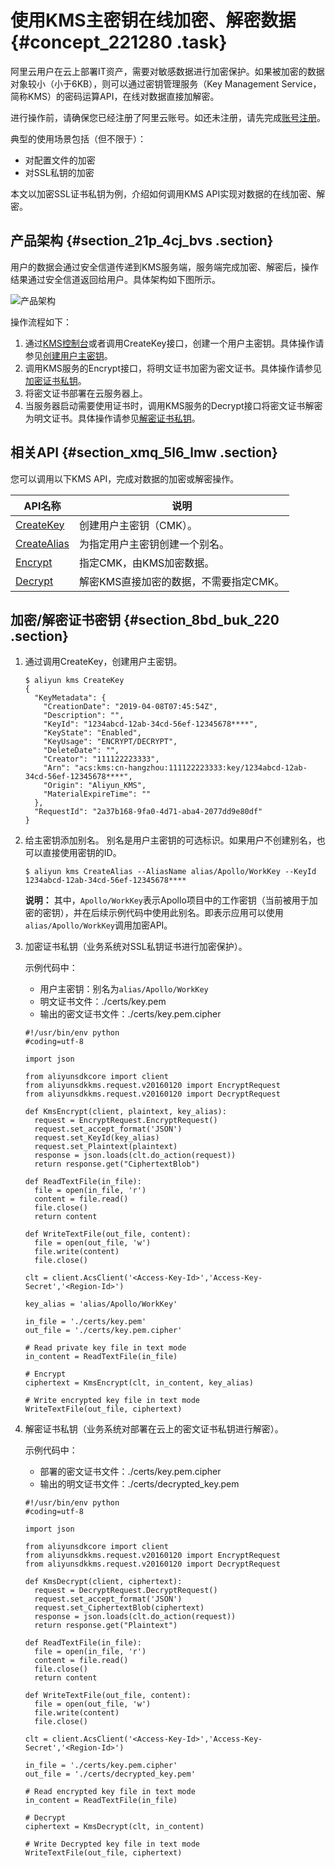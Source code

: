 # 使用KMS主密钥在线加密、解密数据 {#concept_221280 .task}

阿里云用户在云上部署IT资产，需要对敏感数据进行加密保护。如果被加密的数据对象较小（小于6KB），则可以通过密钥管理服务（Key Management Service，简称KMS）的密码运算API，在线对数据直接加解密。

进行操作前，请确保您已经注册了阿里云账号。如还未注册，请先完成[账号注册](https://account.alibabacloud.com/register/intl_register.htm)。

典型的使用场景包括（但不限于）：

-   对配置文件的加密
-   对SSL私钥的加密

本文以加密SSL证书私钥为例，介绍如何调用KMS API实现对数据的在线加密、解密。

## 产品架构 {#section_21p_4cj_bvs .section}

用户的数据会通过安全信道传递到KMS服务端，服务端完成加密、解密后，操作结果通过安全信道返回给用户。具体架构如下图所示。

![产品架构](http://static-aliyun-doc.oss-cn-hangzhou.aliyuncs.com/assets/img/1423112/156810768656539_zh-CN.png)

操作流程如下：

1.  通过[KMS控制台](https://kms.console.aliyun.com/?spm=a2c4g.11186623.2.21.aa46717dmqOatF)或者调用CreateKey接口，创建一个用户主密钥。具体操作请参见[创建用户主密钥](#li_fuk_c6c_zer)。
2.  调用KMS服务的Encrypt接口，将明文证书加密为密文证书。具体操作请参见[加密证书私钥](#li_rtd_wae_rgf)。
3.  将密文证书部署在云服务器上。
4.  当服务器启动需要使用证书时，调用KMS服务的Decrypt接口将密文证书解密为明文证书。具体操作请参见[解密证书私钥](#li_c45_sur_ul0)。

## 相关API {#section_xmq_5l6_lmw .section}

您可以调用以下KMS API，完成对数据的加密或解密操作。

|API名称|说明|
|-----|--|
|[CreateKey](../../../../intl.zh-CN/API参考/API列表/CreateKey.md#)|创建用户主密钥（CMK）。|
|[CreateAlias](../../../../intl.zh-CN/API参考/API列表/CreateAlias.md#)|为指定用户主密钥创建一个别名。|
|[Encrypt](../../../../intl.zh-CN/API参考/API列表/Encrypt.md#)|指定CMK，由KMS加密数据。|
|[Decrypt](../../../../intl.zh-CN/API参考/API列表/Decrypt.md#)|解密KMS直接加密的数据，不需要指定CMK。|

## 加密/解密证书密钥 {#section_8bd_buk_220 .section}

1.  通过调用CreateKey，创建用户主密钥。 

    ``` {#codeblock_dhj_e24_syb}
    $ aliyun kms CreateKey
    {
      "KeyMetadata": {
        "CreationDate": "2019-04-08T07:45:54Z",
        "Description": "",
        "KeyId": "1234abcd-12ab-34cd-56ef-12345678****",
        "KeyState": "Enabled",
        "KeyUsage": "ENCRYPT/DECRYPT",
        "DeleteDate": "",
        "Creator": "111122223333",
        "Arn": "acs:kms:cn-hangzhou:111122223333:key/1234abcd-12ab-34cd-56ef-12345678****",
        "Origin": "Aliyun_KMS",
        "MaterialExpireTime": ""
      },
      "RequestId": "2a37b168-9fa0-4d71-aba4-2077dd9e80df"
    }
    ```

2.  给主密钥添加别名。 别名是用户主密钥的可选标识。如果用户不创建别名，也可以直接使用密钥的ID。

    ``` {#codeblock_6qp_ac5_5un}
    $ aliyun kms CreateAlias --AliasName alias/Apollo/WorkKey --KeyId 1234abcd-12ab-34cd-56ef-12345678****
    ```

    **说明：** 其中，`Apollo/WorkKey`表示Apollo项目中的工作密钥（当前被用于加密的密钥），并在后续示例代码中使用此别名。即表示应用可以使用`alias/Apollo/WorkKey`调用加密API。

3.  加密证书私钥（业务系统对SSL私钥证书进行加密保护）。 

    示例代码中：

    -   用户主密钥：别名为`alias/Apollo/WorkKey`
    -   明文证书文件：./certs/key.pem
    -   输出的密文证书文件：./certs/key.pem.cipher
    ``` {#codeblock_ltf_fyi_1uo}
    #!/usr/bin/env python
    #coding=utf-8
    
    import json
    
    from aliyunsdkcore import client
    from aliyunsdkkms.request.v20160120 import EncryptRequest
    from aliyunsdkkms.request.v20160120 import DecryptRequest
    
    def KmsEncrypt(client, plaintext, key_alias):
      request = EncryptRequest.EncryptRequest()
      request.set_accept_format('JSON')
      request.set_KeyId(key_alias)
      request.set_Plaintext(plaintext)
      response = json.loads(clt.do_action(request))
      return response.get("CiphertextBlob")
    
    def ReadTextFile(in_file):
      file = open(in_file, 'r')
      content = file.read()
      file.close()
      return content
    
    def WriteTextFile(out_file, content):
      file = open(out_file, 'w')
      file.write(content)
      file.close()
    
    clt = client.AcsClient('<Access-Key-Id>','Access-Key-Secret','<Region-Id>')
    
    key_alias = 'alias/Apollo/WorkKey'
    
    in_file = './certs/key.pem'
    out_file = './certs/key.pem.cipher'
    
    # Read private key file in text mode
    in_content = ReadTextFile(in_file)
    
    # Encrypt
    ciphertext = KmsEncrypt(clt, in_content, key_alias)
    
    # Write encrypted key file in text mode
    WriteTextFile(out_file, ciphertext)
    ```

4.  解密证书私钥（业务系统对部署在云上的密文证书私钥进行解密）。 

    示例代码中：

    -   部署的密文证书文件：./certs/key.pem.cipher
    -   输出的明文证书文件：./certs/decrypted\_key.pem
    ``` {#codeblock_0uv_46t_he1}
    #!/usr/bin/env python
    #coding=utf-8
    
    import json
    
    from aliyunsdkcore import client
    from aliyunsdkkms.request.v20160120 import EncryptRequest
    from aliyunsdkkms.request.v20160120 import DecryptRequest
    
    def KmsDecrypt(client, ciphertext):
      request = DecryptRequest.DecryptRequest()
      request.set_accept_format('JSON')
      request.set_CiphertextBlob(ciphertext)
      response = json.loads(clt.do_action(request))
      return response.get("Plaintext")
    
    def ReadTextFile(in_file):
      file = open(in_file, 'r')
      content = file.read()
      file.close()
      return content
    
    def WriteTextFile(out_file, content):
      file = open(out_file, 'w')
      file.write(content)
      file.close()
    
    clt = client.AcsClient('<Access-Key-Id>','Access-Key-Secret','<Region-Id>')
    
    in_file = './certs/key.pem.cipher'
    out_file = './certs/decrypted_key.pem'
    
    # Read encrypted key file in text mode
    in_content = ReadTextFile(in_file)
    
    # Decrypt
    ciphertext = KmsDecrypt(clt, in_content)
    
    # Write Decrypted key file in text mode
    WriteTextFile(out_file, ciphertext)
    ```


